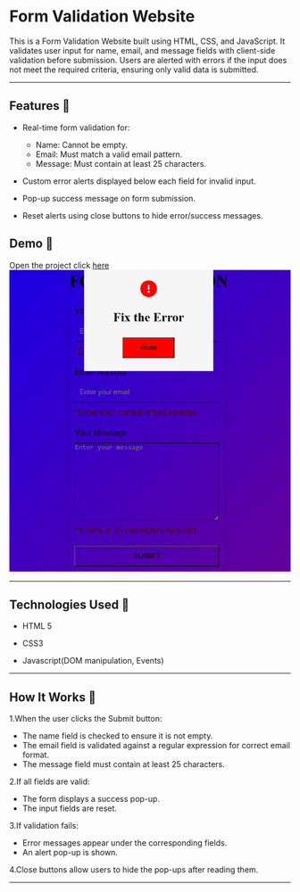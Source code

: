 # Form Validation Website 

This is a Form Validation Website built using HTML, CSS, and JavaScript. It validates user input for name, email, and message fields with client-side validation before submission. Users are alerted with errors if the input does not meet the required criteria, ensuring only valid data is submitted.

---

## Features 🚀

- Real-time form validation for:
   - Name: Cannot be empty.
   - Email: Must match a valid email pattern.
   - Message: Must contain at least 25 characters.

- Custom error alerts displayed below each field for invalid input.

- Pop-up success message on form submission.

- Reset alerts using close buttons to hide error/success messages.

## Demo 📸
Open the project click [here](https://naveenkumar-developer.github.io/formValidation/)
![project Demo](assets/form.png)

---

## Technologies Used 📝

- HTML 5

- CSS3

- Javascript(DOM manipulation, Events)

---

## How It Works 🧪

1.When the user clicks the Submit button:

   - The name field is checked to ensure it is not empty.
   -  The email field is validated against a regular expression for correct email format.
   -  The message field must contain at least 25 characters.
  
2.If all fields are valid:

  - The form displays a success pop-up.
  - The input fields are reset.

3.If validation fails:

 - Error messages appear under the corresponding fields.
 - An alert pop-up is shown.

4.Close buttons allow users to hide the pop-ups after reading them.

---



